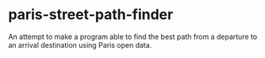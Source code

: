 # paris-street-path-finder
An attempt to make a program able to find the best path from a departure to an arrival destination using Paris open data.
